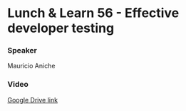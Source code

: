 # Lunch & Learn 56 - Effective developer testing

### Speaker
Mauricio Aniche

### Video
[Google Drive link](https://drive.google.com/file/d/1SHZcXrSR0eBpu_pB_r1OqF5MYuYhR3zW/view?usp=sharing)